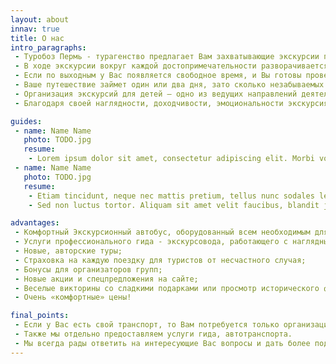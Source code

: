 ```yaml
---
layout: about
innav: true
title: О нас
intro_paragraphs:
 - Туробоз Пермь - турагенство предлагает Вам захватывающие экскурсии по Перми и Пермскому краю с профессиональными гидами по доступным ценам. Это увлекательные автобусные и пешеходные экскурсии и туры выходного дня по различным направлениям для детей и взрослых.
 - В ходе экскурсии вокруг каждой достопримечательности разворачивается настоящее расследование, раскрываются тайны, имена знаменитых персонажей. Получаются едва ли не детективные истории. И все это у нас на Урале.
 - Если по выходным у Вас появляется свободное время, и Вы готовы провести его с пользой для себя, то совершите поездку в один из городов России и Пермского края. Посетите храмы Перми, этнографический музей "Хохловка",  или, например, закулисье Театра Оперы и Балета. Выходные для того и существуют, чтобы посвящать их интересным делам.
 - Ваше путешествие займет один или два дня, зато сколько незабываемых впечатлений останется в Вашей памяти! Хотите больше узнать о родном крае? Поехали!
 - Организация экскурсий для детей – одно из ведущих направлений деятельности турфирмы «Туробоз». Для нас, экскурсия для школьников – это не простое времяпрепровождение, это интеллектуальная деятельность в свободное или учебное время.
 - Благодаря своей наглядности, доходчивости, эмоциональности экскурсия является чрезвычайно эффективной формой передачи знаний экскурсантам, способствует прочному усвоению приводимых фактов, оказывает сильное воздействие на формирование духовного облика человека. Кроме того, юные путешественники смогут побывать в интереснейших уголка Пермского края.

guides:
 - name: Name Name
   photo: TODO.jpg
   resume: 
    - Lorem ipsum dolor sit amet, consectetur adipiscing elit. Morbi volutpat, sem at semper tempus, lorem ipsum luctus mi, sit amet auctor felis nisi sollicitudin sapien. Duis lobortis pulvinar faucibus. Aenean pulvinar nisi libero, quis sodales libero lacinia eu. Etiam consectetur efficitur nisl, in dignissim elit porta sed. Nam egestas justo mi, eget pretium eros faucibus eu. Nullam sit amet ullamcorper ipsum. Suspendisse at vulputate orci. Nulla ut mauris justo. Etiam sit amet nunc ac nibh sodales sollicitudin. 
 - name: Name Name
   photo: TODO.jpg
   resume:
    - Etiam tincidunt, neque nec mattis pretium, tellus nunc sodales leo, sit amet volutpat elit augue eu mi. Suspendisse potenti. Donec non dui sollicitudin, ultrices augue et, facilisis dolor. Suspendisse potenti. Vivamus at scelerisque arcu, ut suscipit diam. 
    - Sed non luctus tortor. Aliquam sit amet velit faucibus, blandit justo at, aliquet odio.

advantages:
 - Комфортный Экскурсионный автобус, оборудованный всем необходимым для совершения поездки;
 - Услуги профессионального гида - экскурсовода, работающего с наглядными материалами;
 - Новые, авторские туры;
 - Страховка на каждую поездку для туристов от несчастного случая;
 - Бонусы для организаторов групп;
 - Новые акции и спецпредложения на сайте;
 - Веселые викторины со сладкими подарками или просмотр исторического фильма на обратном пути в автобусе;
 - Очень «комфортные» цены!

final_points:
 - Если у Вас есть свой транспорт, то Вам потребуется только организация проведения экскурсий, то есть составление программы, услуги гида и пр. Воспользуйтесь этой возможностью – поездка обойдется дешевле.
 - Также мы отдельно предоставляем услуги гида, автотранспорта.
 - Мы всегда рады ответить на интересующие Вас вопросы и дать более подробную информацию!
---
```

